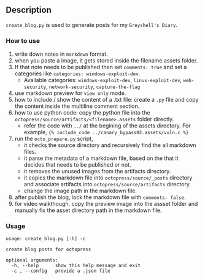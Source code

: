 ## Description

`create_blog.py` is used to generate posts for my `Greyshell's Diary`.

### How to use

1. write down notes in `markdown` format.
2. when you paste a image, it gets stored inside the filename.assets folder.
3. If that note needs to be published then set `comments: true` and set a categories like `categories: windows-exploit-dev`.
    - Available categories: `windows-exploit-dev`, `linux-exploit-dev`, `web-security`, `network-security`, `capture-the-flag`
4. use markdown preview for `view only` mode.
5. how to include / show the content of a .txt file: create a `.py` file and copy the content inside the multiline comment section.
6. how to use python code: copy the python file into the `octopress/source/artifacts/<filename>.assets` folder directly.
    - refer the code with `../` at the begining of the assets directory. For example,
    `{% include_code ../canary_bypass02.assets/vuln.c %}`
7. run the `octo_prepare.py` script,
    - it checks the source directory and recursively find the all markdown files.
    - it parse the metadata of a markdown file, based on the that it decides that needs to be published or not.
    - it removes the unused images from the artifacts directory.
    - it copies the markdown file into `octopress/source/_posts` directory and associate artifacts into `octopress/source/artifacts` directory.
    - change the image path in the markdown file.
8. after publish the blog, lock the markdown file with `comments: false`.
9. for video walkthough, copy the preview image into the assset folder and manually fix the asset
 directory path in the markdown file.

### Usage
```
usage: create_blog.py [-h] -c

create blog posts for octopress

optional arguments:
  -h, --help      show this help message and exit
  -c , --config   provide a .json file
```




